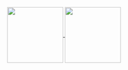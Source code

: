 <a href="https://github.com/anuraghazra/github-readme-stats">
  <img align="center" height="130px" src="https://github-readme-stats.vercel.app/api?username=jun-tsuno&count_private=true&theme=dracula&show_icons=true&hide=contribs" />
</a>
<a href="https://github.com/anuraghazra/convoychat">
  <img align="center" height="130px" src="https://github-readme-stats.vercel.app/api/top-langs/?username=jun-tsuno&layout=compact&theme=dracula&langs_count=10" />
</a>
